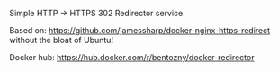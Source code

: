 Simple HTTP -> HTTPS 302 Redirector service. 

Based on: https://github.com/jamessharp/docker-nginx-https-redirect without the bloat of Ubuntu!

Docker hub: https://hub.docker.com/r/bentozny/docker-redirector

